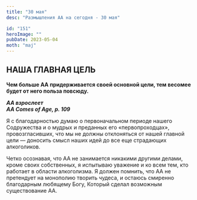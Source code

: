 ```yaml
---
title: "30 мая"
desc: "Размышления АА на сегодня - 30 мая"

id: "151"
heroImage: ""
pubDate: 2023-05-04
moth: "maj"
---
```


## НАША ГЛАВНАЯ ЦЕЛЬ

**Чем больше АА придерживается своей основной цели, тем весомее будет от него
польза повсюду.**

**_АА взрослеет  
AA Comes of Age, p. 109_**

Я с благодарностью думаю о первоначальном периоде нашего Содружества и о
мудрых и преданных его «первопроходцах», провозгласивших, что мы не должны
отклоняться от нашей главной цели — доносить смысл наших идей до все еще
страдающих алкоголиков.

Четко осознавая, что АА не занимается никакими другими делами, кроме своих
собственных, я испытываю уважение и ко всем тем, кто работает в области
алкоголизма. Я должен помнить, что АА не претендует на монополию творить
чудеса, и остаюсь смиренно благодарным любящему Богу, Который сделал возможным
существование АА.
